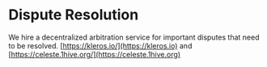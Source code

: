# Dispute Resolution

We hire a decentralized arbitration service for important disputes that need to be resolved. [https://kleros.io/](https://kleros.io) and [https://celeste.1hive.org/](https://celeste.1hive.org)
